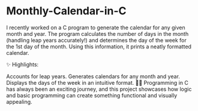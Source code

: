 # Monthly-Calendar-in-C

I recently worked on a C program to generate the calendar for any given month and year. The program calculates the number of days in the month (handling leap years accurately!) and determines the day of the week for the 1st day of the month. Using this information, it prints a neatly formatted calendar.

✨ Highlights:

Accounts for leap years.
Generates calendars for any month and year.
Displays the days of the week in an intuitive format.
🧑‍💻 Programming in C has always been an exciting journey, and this project showcases how logic and basic programming can create something functional and visually appealing.
